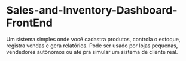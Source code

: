 # Sales-and-Inventory-Dashboard-FrontEnd
 Um sistema simples onde você cadastra produtos, controla o estoque, registra vendas e gera relatórios. Pode ser usado por lojas pequenas, vendedores autônomos ou até pra simular um sistema de cliente real.
